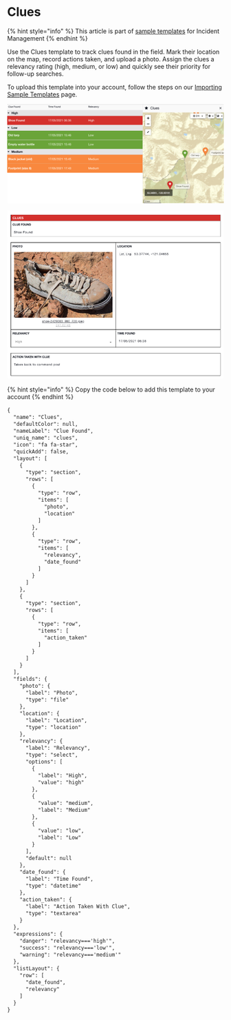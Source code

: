 # Clues

{% hint style="info" %}
This article is part of [sample templates](../) for Incident Management
{% endhint %}

Use the Clues template to track clues found in the field. Mark their location on the map, record actions taken, and upload a photo. Assign the clues a relevancy rating \(high, medium, or low\) and quickly see their priority for follow-up searches.   
  
To upload this template into your account, follow the steps on our [Importing Sample Templates](../importing-sample-templates.md) page.

![](../../../.gitbook/assets/e5f0d097-19ce-48ae-b996-294515606ec2%20%281%29.png)

![](../../../.gitbook/assets/af1b5d5c-6267-4a5e-8510-a8db9c8b7c42%20%281%29.png)

{% hint style="info" %}
Copy the code below to add this template to your account
{% endhint %}

```text
{
  "name": "Clues",
  "defaultColor": null,
  "nameLabel": "Clue Found",
  "uniq_name": "clues",
  "icon": "fa fa-star",
  "quickAdd": false,
  "layout": [
    {
      "type": "section",
      "rows": [
        {
          "type": "row",
          "items": [
            "photo",
            "location"
          ]
        },
        {
          "type": "row",
          "items": [
            "relevancy",
            "date_found"
          ]
        }
      ]
    },
    {
      "type": "section",
      "rows": [
        {
          "type": "row",
          "items": [
            "action_taken"
          ]
        }
      ]
    }
  ],
  "fields": {
    "photo": {
      "label": "Photo",
      "type": "file"
    },
    "location": {
      "label": "Location",
      "type": "location"
    },
    "relevancy": {
      "label": "Relevancy",
      "type": "select",
      "options": [
        {
          "label": "High",
          "value": "high"
        },
        {
          "value": "medium",
          "label": "Medium"
        },
        {
          "value": "low",
          "label": "Low"
        }
      ],
      "default": null
    },
    "date_found": {
      "label": "Time Found",
      "type": "datetime"
    },
    "action_taken": {
      "label": "Action Taken With Clue",
      "type": "textarea"
    }
  },
  "expressions": {
    "danger": "relevancy==='high'",
    "success": "relevancy==='low'",
    "warning": "relevancy==='medium'"
  },
  "listLayout": {
    "row": [
      "date_found",
      "relevancy"
    ]
  }
}
```

